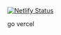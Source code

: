 [![Netlify Status](https://api.netlify.com/api/v1/badges/8edfadac-c9ca-4df8-89bc-f1c265913f75/deploy-status)](https://app.netlify.com/sites/ispavloshereyet/deploys)

go vercel
